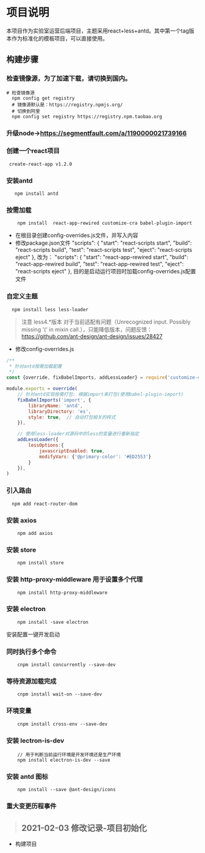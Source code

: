 # 项目说明

本项目作为实验室运营后端项目，主题采用react+less+antd。其中第一个tag版本作为标准化的模板项目，可以直接使用。

## 构建步骤
### 检查镜像源，为了加速下载，请切换到国内。
```shell script
# 检查镜像源
  npm config get registry
  # 镜像源默认是：https://registry.npmjs.org/
  # 切换到阿里
  npm config set registry https://registry.npm.taobao.org
```
### 升级node->https://segmentfault.com/a/1190000021739166

### 创建一个react项目
```shell script
 create-react-app v1.2.0
```

### 安装antd
```shell script
   npm install antd
```

### 按需加载
```shell script
    npm install  react-app-rewired customize-cra babel-plugin-import
```
* 在根目录创建config-overrides.js文件，并写入内容
* 修改package.json文件
  "scripts": {
    "start": "react-scripts start",
    "build": "react-scripts build",
    "test": "react-scripts test",
    "eject": "react-scripts eject"
  },
改为：
  "scripts": {
    "start": "react-app-rewired start",
    "build": "react-app-rewired build",
    "test": "react-app-rewired test",
    "eject": "react-scripts eject"
  },
  目的是启动运行项目时加载config-overrides.js配置文件

### 自定义主题

```shell script
  npm install less less-loader
```
> 注意 less4.*版本 对于当前适配有问题（Unrecognized input. Possibly missing '(' in mixin call.），只能降低版本，问题反馈：https://github.com/ant-design/ant-design/issues/28427
* 修改config-overrides.js
``` javascript
/**
 * 针对antd按需加载配置
 */
const {override, fixBabelImports, addLessLoader} = require('customize-cra');

module.exports = override(
    // 针对antd实现按需打包: 根据import来打包(使用babel-plugin-import)
    fixBabelImports('import', {
        libraryName: 'antd',
        libraryDirectory: 'es',
        style: true,  // 自动打包相关的样式
    }),

    // 使用less-loader对源码中的less的变量进行重新指定
    addLessLoader({
        lessOptions:{
            javascriptEnabled: true,
            modifyVars: {'@primary-color': '#ED2553'}
        }
    }),
)
```

### 引入路由

```shell script
  npm add react-router-dom
```

### 安装 axios
```shell script
    npm add axios
```
### 安装 store
```shell script
    npm install store
```
### 安装 http-proxy-middleware 用于设置多个代理
```shell script
    npm install http-proxy-middleware
```

### 安装 electron
```shell script
    npm install -save electron
```

安装配置一键开发启动

### 同时执行多个命令
```shell script
    cnpm install concurrently --save-dev
```

### 等待资源加载完成
```shell script
    cnpm install wait-on --save-dev
```

### 环境变量
```shell script
    cnpm install cross-env --save-dev
```

### 安装 lectron-is-dev
```shell script
    // 用于判断当前运行环境是开发环境还是生产环境
    npm install electron-is-dev --save
```

### 安装 antd 图标
```shell script 
    npm install --save @ant-design/icons
```

### 重大变更历程事件


> ## 2021-02-03 修改记录-项目初始化
* 构建项目

